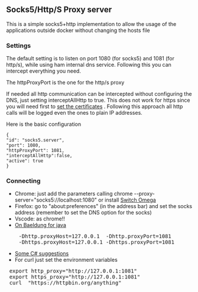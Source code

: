## Socks5/Http/S Proxy server

This is a simple socks5+http implementation to allow the usage of
the applications outside docker without changing the hosts file

### Settings

The default setting is to listen on port 1080 (for socks5) and 1081 (for http/s), while using
ham internal dns service. Following this you can intercept 
everything you need.

The httpProxyPort is the one for the http/s proxy

If needed all http communication can be intercepted without configuring the DNS,
just setting interceptAllHttp to true. This does not work for https since you
will need first to [set the certificates](../https.md) . Following this approach
all http calls will be logged even the ones to plain IP addresses.

Here is the basic configuration

    {
    "id": "socks5.server",
    "port": 1080,
    "httpProxyPort": 1081,
    "interceptAllHttp":false,
    "active": true
    }
    
### Connecting

* Chrome: just add the parameters calling chrome --proxy-server="socks5://localhost:1080" or install [Switch Omega](https://chrome.google.com/webstore/detail/proxy-switchyomega/padekgcemlokbadohgkifijomclgjgif)
* Firefox: go to "about:preferences" (in the address bar) and set the socks address (remember to set the DNS option for the socks)
* Vscode: as chrome!!
* [On Baeldung for java](https://www.baeldung.com/java-connect-via-proxy-server)

<pre>
    -Dhttp.proxyHost=127.0.0.1  -Dhttp.proxyPort=1081
    -Dhttps.proxyHost=127.0.0.1 -Dhttps.proxyPort=1081
</pre>

* [Some C# suggestions](https://dotnetcoretutorials.com/2021/07/11/socks-proxy-support-in-net/?series)
* For curl just set the environment variables
<pre>
 export http_proxy="http://127.0.0.1:1081"
 export https_proxy="http://127.0.0.1:1081"
 curl  "https://httpbin.org/anything"
</pre>